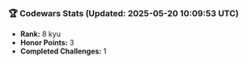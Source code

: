 ### 🏆 Codewars Stats (Updated: 2025-05-20 10:09:53 UTC)

- **Rank:** 8 kyu
- **Honor Points:** 3
- **Completed Challenges:** 1
